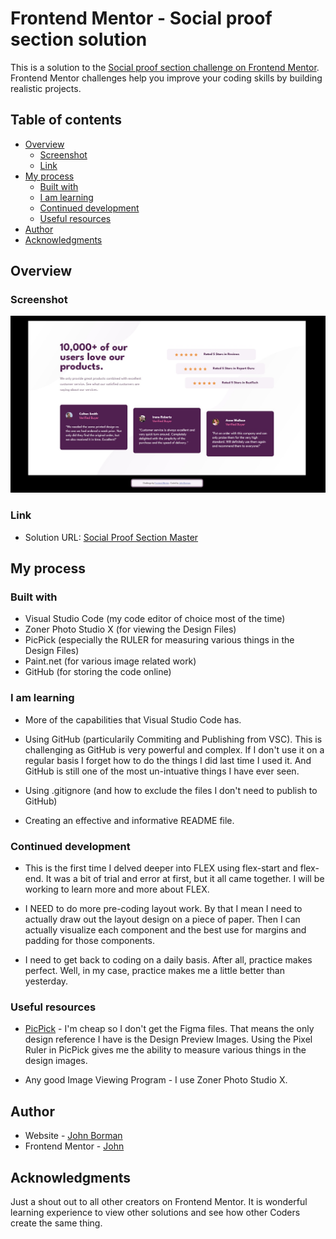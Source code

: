 # Frontend Mentor - Social proof section solution

This is a solution to the [Social proof section challenge on Frontend Mentor](https://www.frontendmentor.io/challenges/social-proof-section-6e0qTv_bA). Frontend Mentor challenges help you improve your coding skills by building realistic projects. 

## Table of contents

- [Overview](#overview)
  - [Screenshot](#screenshot)
  - [Link](#link)
- [My process](#my-process)
  - [Built with](#built-with)
  - [I am learning](#i-am-learning)
  - [Continued development](#continued-development)
  - [Useful resources](#useful-resources)
- [Author](#author)
- [Acknowledgments](#acknowledgments)

## Overview

### Screenshot

![](images/screenshot.jpg)

### Link

- Solution URL: [Social Proof Section Master](https://madartistphoto.github.io/social-proof-section-master/)

## My process

### Built with

- Visual Studio Code (my code editor of choice most of the time)
- Zoner Photo Studio X (for viewing the Design Files)
- PicPick (especially the RULER for measuring various things in the Design Files)
- Paint.net (for various image related work)
- GitHub (for storing the code online)

### I am learning

- More of the capabilities that Visual Studio Code has.

- Using GitHub (particularily Commiting and Publishing from VSC). This is challenging as GitHub is very powerful and complex. If I don't use it on a regular basis I forget how to do the things I did last time I used it. And GitHub is still one of the most un-intuative things I have ever seen.

- Using .gitignore (and how to exclude the files I don't need to publish to GitHub)

- Creating an effective and informative README file.



### Continued development

- This is the first time I delved deeper into FLEX using flex-start and flex-end. It was a bit of trial and error at first, but it all came together. I will be working to learn more and more about FLEX.

- I NEED to do more pre-coding layout work. By that I mean I need to actually draw out the layout design on a piece of paper. Then I can actually visualize each component and the best use for margins and padding for those components.

- I need to get back to coding on a daily basis. After all, practice makes perfect. Well, in my case, practice makes me a little better than yesterday.


### Useful resources

- [PicPick](https://picpick.app/en/) - I'm cheap so I don't get the Figma files. That means the only design reference I have is the Design Preview Images. Using the Pixel Ruler in PicPick gives me the ability to measure various things in the design images.

- Any good Image Viewing Program - I use Zoner Photo Studio X.

## Author

- Website - [John Borman](https://madartistphoto.github.io/FM-Landing-Page/)
- Frontend Mentor - [John](https://www.frontendmentor.io/profile/MadArtistPhoto)

## Acknowledgments

Just a shout out to all other creators on Frontend Mentor. It is wonderful learning experience to view other solutions and see how other Coders create the same thing.
